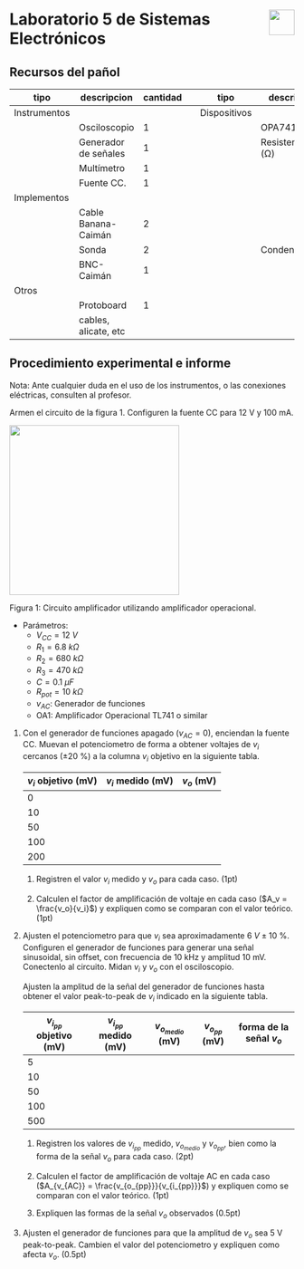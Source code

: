 # <img src="https://julianodb.github.io/SISTEMAS_ELECTRONICOS_PARA_INGENIERIA_BIOMEDICA/img/logo_fing.png?raw=true" align="right" height="45"> Laboratorio 5 de Sistemas Electrónicos

## Recursos del pañol

| tipo | descripcion | cantidad | | tipo | descripcion | valor | cantidad |
| -- | -- | -- | --| -- | -- | -- | -- |
| Instrumentos |  |  | | Dispositivos |  |  |  |
|  | Osciloscopio | 1 | |  | OPA741 |  | 1 |
|  | Generador de señales | 1 | |  | Resistencias (Ω) |  |  |
|  | Multímetro | 1 | |  |  | 6.8 k | 1 |
|  | Fuente CC. | 1 | |  | | 470 k  |  |
| Implementos |  |  | |  |  | 680 k | 1 |
|  | Cable Banana-Caimán | 2 | |  |  | Potenciometro 10k (de panel) | 1 |
|  | Sonda | 2 | |  | Condensadores |  |  |
|  | BNC-Caimán | 1 | |  |  | $0.1 \mu F$ | 1 |
| Otros |  |  | |  | |  |  |
| | Protoboard | 1 | |  | | | |
| | cables, alicate, etc | | |  | | |  |

## Procedimiento experimental e informe

Nota: Ante cualquier duda en el uso de los instrumentos, o las conexiones eléctricas, consulten al profesor.

Armen el circuito de la figura 1. Configuren la fuente CC para 12 V y 100 mA.

<img src="https://julianodb.github.io/electronic_circuits_diagrams/amplifier_non_inverting_potentiometer.png" width="300">

Figura 1: Circuito amplificador utilizando amplificador operacional. 
- Parámetros:
    - $V_{CC} = 12\ V$
    - $R_1 = 6.8\ k\Omega$
    - $R_2 = 680\ k\Omega$
    - $R_3 = 470\ k\Omega$
    - $C = 0.1\ \mu F$
    - $R_{pot} = 10\ k\Omega$
    - $v_{AC}$: Generador de funciones
    - OA1: Amplificador Operacional TL741 o similar

1. Con el generador de funciones apagado ($v_{AC}=0$), enciendan la fuente CC. Muevan el potenciometro de forma a obtener voltajes de $v_i$ cercanos ($\pm 20\ \%$) a la columna $v_i$ objetivo en la siguiente tabla. 

    | $v_i$ objetivo (mV) | $v_i$ medido (mV) |$v_o$ (mV) |
    | -- | -- | -- |
    | 0 | | |
    | 10 | | |
    | 50 | | |
    | 100 | | |
    | 200 | | |

    1. Registren el valor $v_i$ medido y  $v_o$ para cada caso. (1pt)

    2. Calculen el factor de amplificación de voltaje en cada caso ($A_v = \frac{v_o}{v_i}$) y expliquen como se comparan con el valor teórico. (1pt)

2. Ajusten el potenciometro para que $v_i$ sea aproximadamente $6\ V \pm 10\ \%$. Configuren el generador de funciones para generar una señal sinusoidal, sin offset, con frecuencia de 10 kHz y amplitud 10 mV. Conectenlo al circuito. Midan $v_i$ y $v_o$ con el osciloscopio.
    
    Ajusten la amplitud de la señal del generador de funciones hasta obtener el valor peak-to-peak de $v_i$ indicado en la siguiente tabla.

    | $v_{i_{pp}}$ objetivo (mV)| $v_{i_{pp}}$ medido (mV) | $v_{o_{medio}}$ (mV) | $v_{o_{pp}}$ (mV) | forma de la señal $v_o$ |
    | --|--|--|--|--|
    | 5 | | | | |
    | 10 | | | | |
    | 50 | | | | |
    | 100 | | | | |
    | 500 | | | | |

    1. Registren los valores de $v_{i_{pp}}$ medido, $v_{o_{medio}}$ y $v_{o_{pp}}$, bien como la forma de la señal $v_o$ para cada caso. (2pt)

    2. Calculen el factor de amplificación de voltaje AC en cada caso ($A_{v_{AC}} = \frac{v_{o_{pp}}}{v_{i_{pp}}}$) y expliquen como se comparan con el valor teórico. (1pt)
    2. Expliquen las formas de la señal $v_o$ observados (0.5pt)
3. Ajusten el generador de funciones para que la amplitud de $v_o$ sea 5 V peak-to-peak. Cambien el valor del potenciometro y expliquen como afecta $v_o$. (0.5pt)
